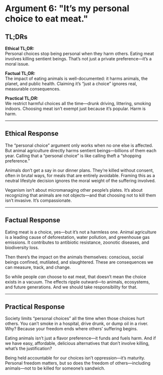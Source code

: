 <!-- type: Ethical & Moral -->

# Argument 6: "It’s my personal choice to eat meat."

## TL;DRs

**Ethical TL;DR:**  
Personal choices stop being personal when they harm others. Eating meat involves killing sentient beings. That’s not just a private preference—it’s a moral issue.

**Factual TL;DR:**  
The impact of eating animals is well-documented: it harms animals, the planet, and public health. Claiming it’s “just a choice” ignores real, measurable consequences.

**Practical TL;DR:**  
We restrict harmful choices all the time—drunk driving, littering, smoking indoors. Choosing meat isn’t exempt just because it’s popular. Harm is harm.

---

## Ethical Response

The “personal choice” argument only works when no one else is affected. But animal agriculture directly harms sentient beings—billions of them each year. Calling that a “personal choice” is like calling theft a “shopping preference.”

Animals don’t get a say in our dinner plans. They’re killed without consent, often in brutal ways, for meals that are entirely avoidable. Framing this as a neutral lifestyle decision ignores the moral weight of the suffering involved.

Veganism isn’t about micromanaging other people’s plates. It’s about recognizing that animals are not objects—and that choosing not to kill them isn’t invasive. It’s compassionate.

---

## Factual Response

Eating meat is a choice, yes—but it’s not a harmless one. Animal agriculture is a leading cause of deforestation, water pollution, and greenhouse gas emissions. It contributes to antibiotic resistance, zoonotic diseases, and biodiversity loss.

Then there’s the impact on the animals themselves: conscious, social beings confined, mutilated, and slaughtered. These are consequences we can measure, track, and change.

So while people *can* choose to eat meat, that doesn’t mean the choice exists in a vacuum. The effects ripple outward—to animals, ecosystems, and future generations. And we should take responsibility for that.

---

## Practical Response

Society limits “personal choices” all the time when those choices hurt others. You can’t smoke in a hospital, drive drunk, or dump oil in a river. Why? Because your freedom ends where others’ suffering begins.

Eating animals isn’t just a flavor preference—it funds and fuels harm. And if we have easy, affordable, delicious alternatives that don’t involve killing, what’s the justification?

Being held accountable for our choices isn’t oppression—it’s maturity. Personal freedom matters, but so does the freedom of others—including animals—not to be killed for someone’s sandwich.
